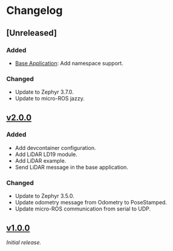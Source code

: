 # Changelog

## [Unreleased]

### Added

- [Base Application](app/base_application): Add namespace support.

### Changed

- Update to Zephyr 3.7.0.
- Update to micro-ROS jazzy.

## [v2.0.0]

### Added

- Add devcontainer configuration.
- Add LiDAR LD19 module.
- Add LiDAR example.
- Send LiDAR message in the base application.

### Changed

- Update to Zephyr 3.5.0.
- Update odometry message from Odometry to PoseStamped.
- Update micro-ROS communication from serial to UDP.

## [v1.0.0]

_Initial release._

[v1.0.0]: https://github.com/catie-aq/minipock_zephyr-demo/releases/tag/v1.0.0
[v2.0.0]: https://github.com/catie-aq/minipock_zephyr-demo/releases/tag/v2.0.0
